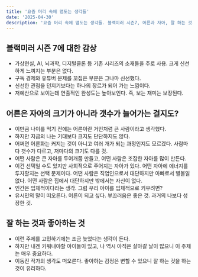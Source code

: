 ```yaml
---
title: '요즘 머리 속에 맴도는 생각들'
date: '2025-04-30'
description: '요즘 머리 속에 맴도는 생각들. 블랙미러 시즌7, 어른과 자아, 잘 하는 것과 좋아하는 것'
---
```


## 블랙미러 시즌 7에 대한 감상 
- 가상현실, AI, 뇌과학, 디지털클론 등 기존 시리즈의 소재들을 주로 사용. 크게 신선하게 느껴지는 부분은 없다.
- 구독 경제와 유튜버 문제를 꼬집은 부분은 그나마 신선했다.
- 신선한 관점을 던지기보다는 하나의 장르가 되어 가는 느낌이다. 
- 저예산으로 보이는데 연출적인 완성도는 높아보인다. 즉, 보는 재미는 보장된다.

## 어른은 자아의 크기가 아니라 갯수가 늘어가는 걸지도?
- 이만큼 나이를 먹기 전에는 어른이란 거인처럼 큰 사람이라고 생각했다.
- 하지만 지금의 나는 기대보다 크지도 단단하지도 않다.
- 어쩌면 어른화는 커지는 것이 아니고 여러 개가 되는 과정인지도 모르겠다. 사람마다 갯수가 다르고, 저마다의 크기도 다를 것. 
- 어떤 사람은 큰 자아를 두어개쯤 만들고, 어떤 사람은 조잡한 자아를 많이 만든다. 
- 이건 선택일 수도 있지만 사회적으로 주어지는 자아가 있다. 어떤 자아에 에너지를 투자할지는 선택 문제이다. 어떤 사람은 직업인으로서 대단하지만 아빠로서 별볼일 없다. 어떤 사람은 집에서 대단하지만 밖에서는 자신이 없다. 
- 인간은 입체적이다라는 생각. 그럼 우리 아이를 입체적으로 키우려면? 
- 유시민의 말이 떠오른다. 어른이 되고 싶다. 부끄러움은 좋은 것. 과거의 나보다 성장한 것. 

## 잘 하는 것과 좋아하는 것
- 이런 주제를 고민하기에는 조금 늦었다는 생각이 든다. 
- 하지만 내겐 키워내야할 아이들이 있고, 나 역시 아직은 살아갈 날이 많으니 이 주제는 매우 중요하다. 
- 이동진 작가의 생각도 떠오른다. 좋아하는 감정은 변할 수 있으니 잘 하는 것을 하는 것이 유리하다. 

